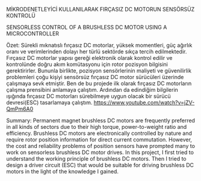 MİKRODENETLEYİCİ KULLANILARAK FIRÇASIZ DC MOTORUN SENSÖRSÜZ KONTROLÜ

SENSORLESS CONTROL OF A BRUSHLESS DC MOTOR USING A MICROCONTROLLER

Özet:
Sürekli mıknatıslı fırçasız DC motorlar, yüksek momentleri, güç ağırlık oranı ve 
verimlerinden dolayı her türlü sektörde sıkça tercih edilmektedir. Fırçasız DC 
motorlar yapısı gereği elektronik olarak kontrol edilir ve kontrolünde doğru akım 
komütasyonu için rotor pozisyon bilgisini gerektirirler. Bununla birlikte, pozisyon 
sensörlerinin maliyeti ve güvenilirlik problemleri çoğu kişiyi sensörsüz fırçasız 
DC motor sürücüleri üzerinde çalışmaya sevk etmiştir. Ben de bu projede ilk olarak
fırçasız DC motorların çalışma prensibini anlamaya çalıştım. Ardından da edindiğim 
bilgilerin ışığında fırçasız DC motorları sürebilmeye uygun olacak bir sürücü 
devresi(ESC) tasarlamaya çalıştım.
https://www.youtube.com/watch?v=jZV-QmPm6A0


Summary:
Permanent magnet brushless DC motors are frequently preferred in all kinds of sectors due to their high torque, 
power-to-weight ratio and efficiency. Brushless DC motors are electronically controlled by nature and require 
rotor position information for direct current commutation. However, the cost and reliability problems of position 
sensors have prompted many to work on sensorless brushless DC motor drives. In this project, I first tried to 
understand the working principle of brushless DC motors. Then I tried to design a driver circuit (ESC) that would 
be suitable for driving brushless DC motors in the light of the knowledge I gained.
